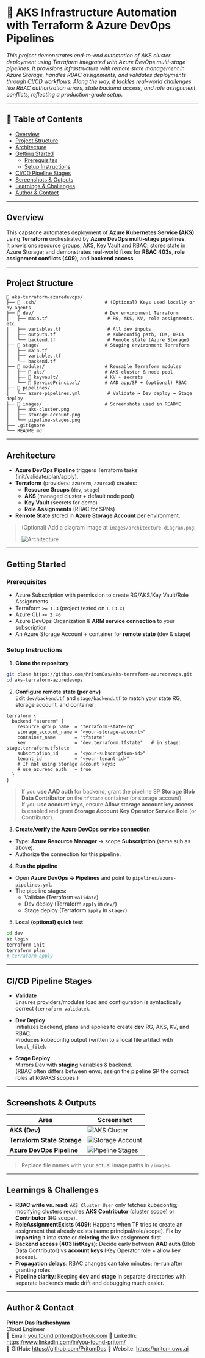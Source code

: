 # 🧾 AKS Infrastructure Automation with Terraform & Azure DevOps Pipelines

_This project demonstrates end-to-end automation of AKS cluster deployment using Terraform integrated with Azure DevOps multi-stage pipelines. It provisions infrastructure with remote state management in Azure Storage, handles RBAC assignments, and validates deployments through CI/CD workflows. Along the way, it tackles real-world challenges like RBAC authorization errors, state backend access, and role assignment conflicts, reflecting a production-grade setup._

---

## 📌 Table of Contents
- <a href="#overview">Overview</a>
- <a href="#project-structure">Project Structure</a>
- <a href="#architecture">Architecture</a>
- <a href="#getting-started">Getting Started</a>
  - <a href="#prerequisites">Prerequisites</a>
  - <a href="#setup-instructions">Setup Instructions</a>
- <a href="#cicd-pipeline-stages">CI/CD Pipeline Stages</a>
- <a href="#screenshots--outputs">Screenshots & Outputs</a>
- <a href="#learnings--challenges">Learnings & Challenges</a>
- <a href="#author--contact">Author & Contact</a>

---

<h2><a class="anchor" id="overview"></a>Overview</h2>

This capstone automates deployment of **Azure Kubernetes Service (AKS)** using **Terraform** orchestrated by **Azure DevOps multi-stage pipelines**.  
It provisions resource groups, AKS, Key Vault and RBAC; stores state in Azure Storage; and demonstrates real-world fixes for **RBAC 403s**, **role assignment conflicts (409)**, and **backend access**.

---

<h2><a class="anchor" id="project-structure"></a>Project Structure</h2>

```
📂 aks-terraform-azuredevops/
├── 📂 .ssh/                         # (Optional) Keys used locally or by agents
├── 📂 dev/                          # Dev environment Terraform
│   ├── main.tf                      # RG, AKS, KV, role assignments, etc.
│   ├── variables.tf                 # All dev inputs
│   ├── outputs.tf                   # Kubeconfig path, IDs, URIs
│   └── backend.tf                   # Remote state (Azure Storage)
├── 📂 stage/                        # Staging environment Terraform
│   ├── main.tf
│   ├── variables.tf
│   └── backend.tf
├── 📂 modules/                      # Reusable Terraform modules
│   ├── 📂 aks/                      # AKS cluster & node pool
│   ├── 📂 keyvault/                 # KV + secrets
│   └── 📂 ServicePrincipal/         # AAD app/SP + (optional) RBAC
├── 📂 pipelines/
│   └── azure-pipelines.yml          # Validate → Dev deploy → Stage deploy
├── 📂 images/                       # Screenshots used in README
│   ├── aks-cluster.png
│   ├── storage-account.png
│   └── pipeline-stages.png
├── .gitignore
└── README.md
```

---

<h2><a class="anchor" id="architecture"></a>Architecture</h2>

- **Azure DevOps Pipeline** triggers Terraform tasks (init/validate/plan/apply).  
- **Terraform** (providers: `azurerm`, `azuread`) creates:
  - **Resource Groups** (`dev`, `stage`)
  - **AKS** (managed cluster + default node pool)
  - **Key Vault** (secrets for demo)
  - **Role Assignments** (RBAC for SPNs)
- **Remote State** stored in **Azure Storage Account** per environment.

> (Optional) Add a diagram image at `images/architecture-diagram.png`:
>
> ![Architecture](images/architecture-diagram.png)

---

<h2><a class="anchor" id="getting-started"></a>Getting Started</h2>

<h3><a class="anchor" id="prerequisites"></a>Prerequisites</h3>

- Azure Subscription with permission to create RG/AKS/Key Vault/Role Assignments
- Terraform `>= 1.3` (project tested on `1.13.x`)
- Azure CLI `>= 2.46`
- Azure DevOps Organization & **ARM service connection** to your subscription
- An Azure Storage Account + container for **remote state** (dev & stage)

<h3><a class="anchor" id="setup-instructions"></a>Setup Instructions</h3>

1) **Clone the repository**
```bash
git clone https://github.com/PritomDas/aks-terraform-azuredevops.git
cd aks-terraform-azuredevops
```

2) **Configure remote state (per env)**  
Edit `dev/backend.tf` and `stage/backend.tf` to match your state RG, storage account, and container:
```hcl
terraform {
  backend "azurerm" {
    resource_group_name  = "terraform-state-rg"
    storage_account_name = "<your-storage-account>"
    container_name       = "tfstate"
    key                  = "dev.terraform.tfstate"   # in stage: stage.terraform.tfstate
    subscription_id      = "<your-subscription-id>"
    tenant_id            = "<your-tenant-id>"
    # If not using storage account keys:
    # use_azuread_auth   = true
  }
}
```

> If you **use AAD auth** for backend, grant the pipeline SP **Storage Blob Data Contributor** on the `tfstate` container (or storage account).  
> If you **use account keys**, ensure **Allow storage account key access** is enabled and grant **Storage Account Key Operator Service Role** (or Contributor).

3) **Create/verify the Azure DevOps service connection**  
- Type: **Azure Resource Manager** → scope **Subscription** (same sub as above).  
- Authorize the connection for this pipeline.

4) **Run the pipeline**  
- Open **Azure DevOps → Pipelines** and point to `pipelines/azure-pipelines.yml`.  
- The pipeline stages:
  - Validate (Terraform `validate`)
  - Dev deploy (Terraform `apply` in `dev/`)
  - Stage deploy (Terraform `apply` in `stage/`)

5) **Local (optional) quick test**
```bash
cd dev
az login
terraform init
terraform plan
# terraform apply
```

---

<h2><a class="anchor" id="cicd-pipeline-stages"></a>CI/CD Pipeline Stages</h2>

- **Validate**  
  Ensures providers/modules load and configuration is syntactically correct (`terraform validate`).

- **Dev Deploy**  
  Initializes backend, plans and applies to create **dev** RG, AKS, KV, and RBAC.  
  Produces kubeconfig output (written to a local file artifact with `local_file`).

- **Stage Deploy**  
  Mirrors Dev with **staging** variables & backend.  
  (RBAC often differs between envs; assign the pipeline SP the correct roles at RG/AKS scopes.)

---

<h2><a class="anchor" id="screenshots--outputs"></a>Screenshots & Outputs</h2>

| Area | Screenshot |
|------|------------|
| **AKS (Dev)** | ![AKS Cluster](images/aks-cluster.png) |
| **Terraform State Storage** | ![Storage Account](images/storage-account.png) |
| **Azure DevOps Pipeline** | ![Pipeline Stages](images/pipeline-stages.png) |

> Replace file names with your actual image paths in `/images`.

---

<h2><a class="anchor" id="learnings--challenges"></a>Learnings & Challenges</h2>

- **RBAC write vs. read**: `AKS Cluster User` only fetches kubeconfig; modifying clusters requires **AKS Contributor** (cluster scope) or **Contributor** (RG scope).  
- **RoleAssignmentExists (409)**: Happens when TF tries to create an assignment that already exists (same principal/role/scope). Fix by **importing** it into state or **deleting** the live assignment first.  
- **Backend access (403 listKeys)**: Decide early between **AAD auth** (Blob Data Contributor) vs **account keys** (Key Operator role + allow key access).  
- **Propagation delays**: RBAC changes can take minutes; re-run after granting roles.  
- **Pipeline clarity**: Keeping **dev** and **stage** in separate directories with separate backends made drift and debugging much easier.

---

<h2><a class="anchor" id="author--contact"></a>Author & Contact</h2>

**Pritom Das Radheshyam**  
Cloud Engineer  
📧 Email: you.found.pritom@outlook.com
🔗 LinkedIn: https://www.linkedin.com/in/you-found-pritom/  
🔗 GitHub: https://github.com/PritomDas
🔗 Website: https://pritom.uwu.ai
